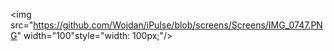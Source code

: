 <img src="https://github.com/Wojdan/iPulse/blob/screens/Screens/IMG_0747.PNG" width="100"style="width: 100px;"/>
